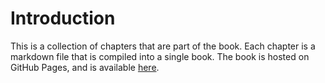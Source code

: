 # Introduction

This is a collection of chapters that are part of the book. Each chapter is a markdown file that is compiled into a single book. The book is hosted on GitHub Pages, and is available [here](https://rinux.github.io/big-book-of-fire-breathing-dragons/).